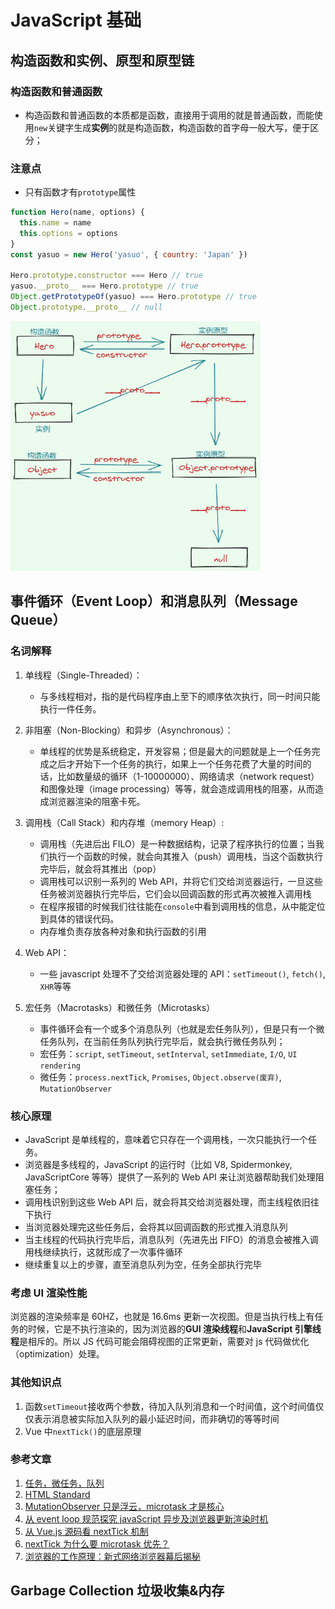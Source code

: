 # JavaScript 基础

## 构造函数和实例、原型和原型链

### 构造函数和普通函数

- 构造函数和普通函数的本质都是函数，直接用于调用的就是普通函数，而能使用`new`关键字生成**实例**的就是构造函数，构造函数的首字母一般大写，便于区分；

### 注意点

- 只有函数才有`prototype`属性

```javascript
function Hero(name, options) {
  this.name = name
  this.options = options
}
const yasuo = new Hero('yasuo', { country: 'Japan' })

Hero.prototype.constructor === Hero // true
yasuo.__proto__ === Hero.prototype // true
Object.getPrototypeOf(yasuo) === Hero.prototype // true
Object.prototype.__proto__ // null
```

<img src="../images/原型和原型链.png" width="400" height="400" alt="原型和原型链" />

## 事件循环（Event Loop）和消息队列（Message Queue）

### 名词解释

1. 单线程（Single-Threaded）：
   - 与多线程相对，指的是代码程序由上至下的顺序依次执行，同一时间只能执行一件任务。
2. 非阻塞（Non-Blocking）和异步（Asynchronous）：
   - 单线程的优势是系统稳定，开发容易；但是最大的问题就是上一个任务完成之后才开始下一个任务的执行，如果上一个任务花费了大量的时间的话，比如数量级的循环（1-10000000）、网络请求（network request）和图像处理（image processing）等等，就会造成调用栈的阻塞，从而造成浏览器渲染的阻塞卡死。
3. 调用栈（Call Stack）和内存堆（memory Heap）:
   - 调用栈（先进后出 FILO）是一种数据结构，记录了程序执行的位置；当我们执行一个函数的时候，就会向其推入（push）调用栈，当这个函数执行完毕后，就会将其推出（pop）
   - 调用栈可以识别一系列的 Web API，并将它们交给浏览器运行，一旦这些任务被浏览器执行完毕后，它们会以回调函数的形式再次被推入调用栈
   - 在程序报错的时候我们往往能在`console`中看到调用栈的信息，从中能定位到具体的错误代码。
   - 内存堆负责存放各种对象和执行函数的引用
4. Web API：

   - 一些 javascript 处理不了交给浏览器处理的 API：`setTimeout()`, `fetch()`, `XHR`等等

5. 宏任务（Macrotasks）和微任务（Microtasks）
   - 事件循环会有一个或多个消息队列（也就是宏任务队列），但是只有一个微任务队列，在当前任务队列执行完毕后，就会执行微任务队列；
   - 宏任务：`script`, `setTimeout`, `setInterval`, `setImmediate`, `I/O`, `UI rendering`
   - 微任务：`process.nextTick`, `Promises`, `Object.observe(废弃)`, `MutationObserver`

### 核心原理

- JavaScript 是单线程的，意味着它只存在一个调用栈，一次只能执行一个任务。
- 浏览器是多线程的，JavaScript 的运行时（比如 V8, Spidermonkey, JavaScriptCore 等等）提供了一系列的 Web API 来让浏览器帮助我们处理阻塞任务；
- 调用栈识别到这些 Web API 后，就会将其交给浏览器处理，而主线程依旧往下执行
- 当浏览器处理完这些任务后，会将其以回调函数的形式推入消息队列
- 当主线程的代码执行完毕后，消息队列（先进先出 FIFO）的消息会被推入调用栈继续执行，这就形成了一次事件循环
- 继续重复以上的步骤，直至消息队列为空，任务全部执行完毕

### 考虑 UI 渲染性能

浏览器的渲染频率是 60HZ，也就是 16.6ms 更新一次视图。但是当执行栈上有任务的时候，它是不执行渲染的，因为浏览器的**GUI 渲染线程**和**JavaScript 引擎线程**是相斥的。所以 JS 代码可能会阻碍视图的正常更新，需要对 js 代码做优化（optimization）处理。

### 其他知识点

1. 函数`setTimeout`接收两个参数，待加入队列消息和一个时间值，这个时间值仅仅表示消息被实际加入队列的最小延迟时间，而非确切的等等时间
2. Vue 中`nextTick()`的底层原理

### 参考文章

1. [任务，微任务，队列](https://jakearchibald.com/2015/tasks-microtasks-queues-and-schedules/)
2. [HTML Standard](https://html.spec.whatwg.org/multipage/webappapis.html#event-loop-processing-model)
3. [MutationObserver 只是浮云，microtask 才是核心](https://github.com/Ma63d/vue-analysis/issues/6)
4. [从 event loop 规范探究 javaScript 异步及浏览器更新渲染时机](https://github.com/aooy/blog/issues/5)
5. [从 Vue.js 源码看 nextTick 机制](https://zhuanlan.zhihu.com/p/30451651)
6. [nextTick 为什么要 microtask 优先？](https://juejin.im/post/5d57994ef265da03bd051969#comment)
7. [浏览器的工作原理：新式网络浏览器幕后揭秘](https://www.html5rocks.com/zh/tutorials/internals/howbrowserswork/)

## Garbage Collection 垃圾收集&内存
